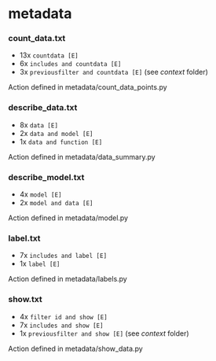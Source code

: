 # metadata
### count_data.txt
* 13x `countdata [E]`
* 6x `includes and countdata [E]`
* 3x `previousfilter and countdata [E]` (see *context* folder)

Action defined in metadata/count_data_points.py

### describe_data.txt
* 8x `data [E]`
* 2x `data and model [E]`
* 1x `data and function [E]`

Action defined in metadata/data_summary.py

### describe_model.txt
* 4x `model [E]`
* 2x `model and data [E]`

Action defined in metadata/model.py

### label.txt
* 7x `includes and label [E]`
* 1x `label [E]`

Action defined in metadata/labels.py

### show.txt
* 4x `filter id and show [E]`
* 7x `includes and show [E]`
* 1x `previousfilter and show [E]` (see *context* folder)

Action defined in metadata/show_data.py 
